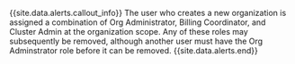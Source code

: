 {{site.data.alerts.callout_info}}
The user who creates a new organization is assigned a combination of Org Administrator, Billing Coordinator, and Cluster Admin at the organization scope. Any of these roles may subsequently be removed, although another user must have the Org Adminstrator role before it can be removed.
{{site.data.alerts.end}}
